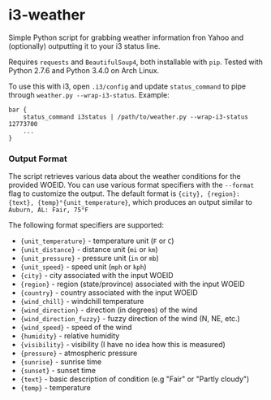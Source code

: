 i3-weather
==========

Simple Python script for grabbing weather information fron Yahoo and
(optionally) outputting it to your i3 status line.

Requires `requests` and `BeautifulSoup4`, both installable with `pip`.  Tested with Python 2.7.6 and Python 3.4.0 on Arch Linux.

To use this with i3, open `.i3/config` and update `status_command` to
pipe through `weather.py --wrap-i3-status`. Example:

    bar {
        status_command i3status | /path/to/weather.py --wrap-i3-status 12773700
        ...
    }

### Output Format

The script retrieves various data about the weather conditions for the provided WOEID.  You can use various format specifiers with the `--format` flag to customize the output.  The default format is `{city}, {region}: {text}, {temp}°{unit_temperature}`, which produces an output similar to `Auburn, AL: Fair, 75°F`

The following format specifiers are supported:

  - `{unit_temperature}` - temperature unit (`F` or `C`)
  - `{unit_distance}` - distance unit (`mi` or `km`)
  - `{unit_pressure}` - pressure unit (`in` or `mb`)
  - `{unit_speed}` - speed unit (`mph` or `kph`)
  - `{city}` - city associated with the input WOEID
  - `{region}` - region (state/province) associated with the input WOEID
  - `{country}` - country associated with the input WOEID
  - `{wind_chill}` - windchill temperature
  - `{wind_direction}` - direction (in degrees) of the wind
  - `{wind_direction_fuzzy}` - fuzzy direction of the wind (N, NE, etc.)
  - `{wind_speed}` - speed of the wind
  - `{humidity}` - relative humidity
  - `{visibility}` - visibility (I have no idea how this is measured)
  - `{pressure}` - atmospheric pressure
  - `{sunrise}` - sunrise time
  - `{sunset}` - sunset time
  - `{text}` - basic description of condition (e.g "Fair" or "Partly cloudy")
  - `{temp}` - temperature
